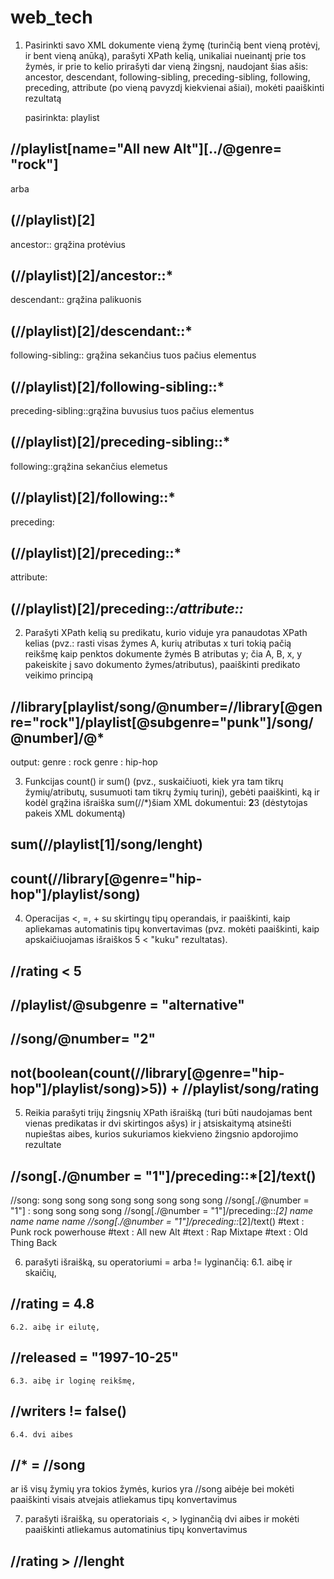 # web_tech

1. Pasirinkti savo XML dokumente vieną žymę (turinčią bent vieną protėvį, ir bent vieną anūką), parašyti XPath kelią, unikaliai nueinantį prie tos žymės, ir prie to kelio prirašyti dar vieną žingsnį, naudojant šias ašis: ancestor, descendant, following-sibling, preceding-sibling, following, preceding, attribute (po vieną pavyzdį kiekvienai ašiai), mokėti paaiškinti rezultatą

    pasirinkta: playlist

## //playlist[name="All new Alt"][../@genre= "rock"]
arba
## (//playlist)[2]

ancestor::
grąžina protėvius
## (//playlist)[2]/ancestor::*

descendant:: grąžina palikuonis
## (//playlist)[2]/descendant::*

following-sibling:: grąžina sekančius tuos pačius elementus
## (//playlist)[2]/following-sibling::*

preceding-sibling::grąžina buvusius tuos pačius elementus
## (//playlist)[2]/preceding-sibling::*

following::grąžina sekančius elemetus
## (//playlist)[2]/following::*

preceding:
## (//playlist)[2]/preceding::*

attribute:
## (//playlist)[2]/preceding::*/attribute::*

2. Parašyti XPath kelią su predikatu, kurio viduje yra panaudotas XPath kelias (pvz.: rasti visas žymes A, kurių atributas x turi tokią pačią reikšmę kaip penktos dokumente žymės B atributas y; čia A, B, x, y pakeiskite į savo dokumento žymes/atributus), paaiškinti predikato veikimo principą

## //library[playlist/song/@number=//library[@genre="rock"]/playlist[@subgenre="punk"]/song/@number]/@*

output: genre : rock
        genre : hip-hop


3. Funkcijas count() ir sum() (pvz., suskaičiuoti, kiek yra tam tikrų žymių/atributų, susumuoti tam tikrų žymių turinį), gebėti paaiškinti, ką ir kodėl grąžina išraiška sum(//*)šiam XML dokumentui: <a><b>2</b><c>3</c></a> (dėstytojas pakeis XML dokumentą)

## sum(//playlist[1]/song/lenght)

## count(//library[@genre="hip-hop"]/playlist/song)


 4. Operacijas <, =, + su skirtingų tipų operandais, ir paaiškinti, kaip apliekamas automatinis tipų konvertavimas (pvz. mokėti paaiškinti, kaip apskaičiuojamas išraiškos 5 < "kuku" rezultatas).

 ## //rating < 5

 ## //playlist/@subgenre = "alternative"
 ## //song/@number= "2"

 ## not(boolean(count(//library[@genre="hip-hop"]/playlist/song)>5)) + //playlist/song/rating

5. Reikia parašyti trijų žingsnių XPath išraišką (turi būti naudojamas bent vienas predikatas ir dvi skirtingos ašys) ir į atsiskaitymą atsinešti nupieštas aibes, kurios sukuriamos kiekvieno žingsnio apdorojimo rezultate

## //song[./@number = "1"]/preceding::*[2]/text()
//song: song
        song
        song
        song
        song
        song
        song
        song
//song[./@number = "1"] :
        song
        song
        song
        song
//song[./@number = "1"]/preceding::*[2]
        name
        name
        name
        name
//song[./@number = "1"]/preceding::*[2]/text()
        #text : Punk rock powerhouse
        #text : All new Alt
        #text : Rap Mixtape
        #text : Old Thing Back


6. parašyti išraišką, su operatoriumi = arba != lyginančią:
    6.1. aibę ir skaičių,

## //rating = 4.8
    6.2. aibę ir eilutę,

## //released = "1997-10-25"
    6.3. aibę ir loginę reikšmę,

## //writers != false()
    6.4. dvi aibes

## //* = //song 
ar iš visų žymių yra tokios žymės, kurios yra //song aibėje
bei mokėti paaiškinti visais atvejais atliekamus tipų konvertavimus


7. parašyti išraišką, su operatoriais <, > lyginančią dvi aibes ir mokėti paaiškinti atliekamus automatinius tipų konvertavimus

## //rating > //lenght
